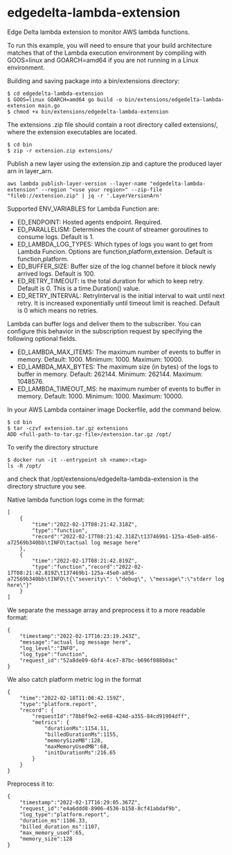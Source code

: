 # edgedelta-lambda-extension
Edge Delta lambda extension to monitor AWS lambda functions.

To run this example, you will need to ensure that your build architecture matches that of the Lambda execution environment by compiling with GOOS=linux and GOARCH=amd64 if you are not running in a Linux environment.

Building and saving package into a bin/extensions directory:

```
$ cd edgedelta-lambda-extension
$ GOOS=linux GOARCH=amd64 go build -o bin/extensions/edgedelta-lambda-extension main.go
$ chmod +x bin/extensions/edgedelta-lambda-extension
```

The extensions .zip file should contain a root directory called extensions/, where the extension executables are located.

```
$ cd bin
$ zip -r extension.zip extensions/
```

Publish a new layer using the extension.zip and capture the produced layer arn in layer_arn.

```
aws lambda publish-layer-version --layer-name "edgedelta-lambda-extension" --region "<use your region>" --zip-file  "fileb://extension.zip" | jq -r '.LayerVersionArn'
```

Supported ENV_VARIABLES for Lambda Function are:

- ED_ENDPOINT: Hosted agents endpoint. Required.
- ED_PARALLELISM: Determines the count of streamer goroutines to consume logs. Default is 1.
- ED_LAMBDA_LOG_TYPES: Which types of logs you want to get from Lambda Funcion. Options are function,platform,extension. Default is function,platform.
- ED_BUFFER_SIZE: Buffer size of the log channel before it block newly arrived logs. Default is 100.
- ED_RETRY_TIMEOUT: is the total duration for which to keep retry. Default is 0. This is a time.Duration() value.
- ED_RETRY_INTERVAL: RetryInterval is the initial interval to wait until next retry. It is increased exponentially until timeout limit is reached. Default is 0 which means no retries.
  
Lambda can buffer logs and deliver them to the subscriber. You can configure this behavior in the subscription request by specifying the following optional fields.
- ED_LAMBDA_MAX_ITEMS: The maximum number of events to buffer in memory. Default: 1000. Minimum: 1000. Maximum: 10000.
- ED_LAMBDA_MAX_BYTES: The maximum size (in bytes) of the logs to buffer in memory. Default: 262144. Minimum: 262144. Maximum: 1048576.
- ED_LAMBDA_TIMEOUT_MS: he maximum number of events to buffer in memory. Default: 1000. Minimum: 1000. Maximum: 10000.

In your AWS Lambda container image Dockerfile, add the command below.
```
$ cd bin
$ tar -czvf extension.tar.gz extensions
ADD <full-path-to-tar.gz-file>/extension.tar.gz /opt/
```
To verify the directory structure

```
$ docker run -it --entrypoint sh <name>:<tag>
ls -R /opt/ 
```
and check that /opt/extensions/edgedelta-lambda-extension is the directory structure you see.

Native lambda function logs come in the format: 
```
[
    {
        "time":"2022-02-17T08:21:42.318Z",
        "type":"function",
        "record":"2022-02-17T08:21:42.318Z\t137469b1-125a-45e0-a856-a72569b340bb\tINFO\tactual log mesage here"
    },
    {
        "time":"2022-02-17T08:21:42.819Z",
        "type":"function","record":"2022-02-17T08:21:42.819Z\t137469b1-125a-45e0-a856-a72569b340bb\tINFO\t{\"severity\": \"debug\", \"message\":\"stderr log here\"}"
    }
]
```
 
 We separate the message array and preprocess it to a more readable format: 
```
{
	"timestamp":"2022-02-17T16:23:19.243Z",
	"message":"actual log message here",
	"log_level":"INFO",
	"log_type":"function",
	"request_id":"52a8de89-6bf4-4ce7-87bc-b696f088b0ac"
}

```

We also catch platform metric log in the format
```
{
    "time":"2022-02-18T11:08:42.159Z",
    "type":"platform.report",
    "record": {
        "requestId":"78b8f9e2-ee68-424d-a355-84cd91904dff",
        "metrics": {
            "durationMs":1154.11,
            "billedDurationMs":1155,
            "memorySizeMB":128,
            "maxMemoryUsedMB":68,
            "initDurationMs":216.65
        }
    }
}
```

Preprocess it to: 
```
{
	"timestamp":"2022-02-17T16:29:05.367Z",
	"request_id":"e4a6ddd8-8906-4536-b158-8cf41abdaf9b",
	"log_type":"platform.report",
	"duration_ms":1106.33,
	"billed_duration_ms":1107,
	"max_memory_used":65,
	"memory_size":128
}
```